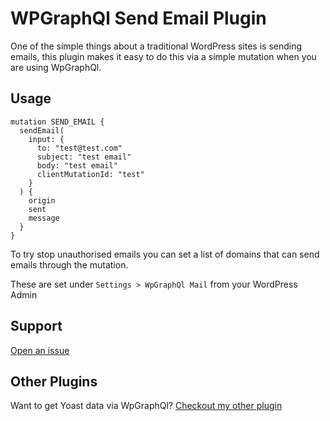 # WPGraphQl Send Email Plugin

One of the simple things about a traditional WordPress sites is sending emails, this plugin makes it easy to do this via a simple mutation when you are using WpGraphQl.

## Usage

```
mutation SEND_EMAIL {
  sendEmail(
    input: {
      to: "test@test.com"
      subject: "test email"
      body: "test email"
      clientMutationId: "test"
    }
  ) {
    origin
    sent
    message
  }
}

```

To try stop unauthorised emails you can set a list of domains that can send emails through the mutation.

These are set under `Settings > WpGraphQl Mail` from your WordPress Admin

## Support

[Open an issue](https://github.com/ashhitch/wp-graphql-send-mail/issues)

## Other Plugins

Want to get Yoast data via WpGraphQl? [Checkout my other plugin](https://github.com/ashhitch/wp-graphql-yoast-seo)
